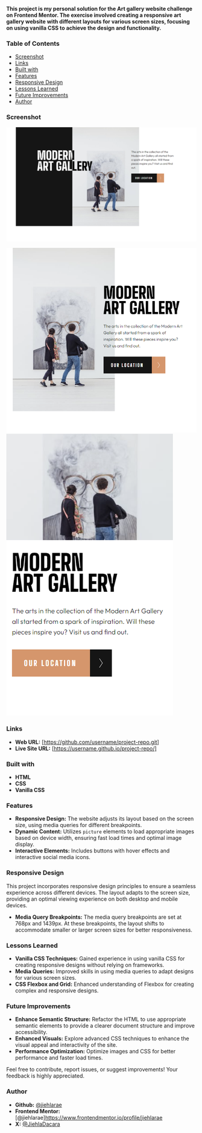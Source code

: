 **This project is my personal solution for the Art gallery website challenge on Frontend Mentor. The exercise involved creating a responsive art gallery website with different layouts for various screen sizes, focusing on using vanilla CSS to achieve the design and functionality.**

### Table of Contents
- [Screenshot](#screenshot)
- [Links](#links)
- [Built with](#built-with)
- [Features](#features)
- [Responsive Design](#responsive-design)
- [Lessons Learned](#lessons-learned)
- [Future Improvements](#future-improvements)
- [Author](#author)

### Screenshot
![Screenshot of the project](/starter-code/assets/scDekstop.png)

![Screenshot of the project](/starter-code/assets/scTablet.png)
![Screenshot of the project](/starter-code/assets/scMobile.png)

### Links
- **Web URL:** [https://github.com/username/project-repo.git]
- **Live Site URL:** [https://username.github.io/project-repo/]

### Built with
- **HTML**
- **CSS**
- **Vanilla CSS**

### Features
- **Responsive Design:** The website adjusts its layout based on the screen size, using media queries for different breakpoints.
- **Dynamic Content:** Utilizes `picture` elements to load appropriate images based on device width, ensuring fast load times and optimal image display.
- **Interactive Elements:** Includes buttons with hover effects and interactive social media icons.

### Responsive Design
This project incorporates responsive design principles to ensure a seamless experience across different devices. The layout adapts to the screen size, providing an optimal viewing experience on both desktop and mobile devices.

- **Media Query Breakpoints:** The media query breakpoints are set at 768px and 1439px. At these breakpoints, the layout shifts to accommodate smaller or larger screen sizes for better responsiveness.

### Lessons Learned
- **Vanilla CSS Techniques:** Gained experience in using vanilla CSS for creating responsive designs without relying on frameworks.
- **Media Queries:** Improved skills in using media queries to adapt designs for various screen sizes.
- **CSS Flexbox and Grid:** Enhanced understanding of Flexbox for creating complex and responsive designs.

### Future Improvements
- **Enhance Semantic Structure:** Refactor the HTML to use appropriate semantic elements to provide a clearer document structure and improve accessibility. 
- **Enhanced Visuals:** Explore advanced CSS techniques to enhance the visual appeal and interactivity of the site.
- **Performance Optimization:** Optimize images and CSS for better performance and faster load times.

Feel free to contribute, report issues, or suggest improvements! Your feedback is highly appreciated.

### Author

- **Github:** [@jiehlarae](https://github.com/jiehlarae)
- **Frontend Mentor:** [@jiehlarae]https://www.frontendmentor.io/profile/jiehlarae
- **X:** [@JiehlaDacara](https://x.com/JiehlaDacara)